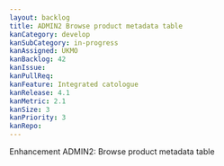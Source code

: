 ```yaml
---
layout: backlog
title: ADMIN2 Browse product metadata table
kanCategory: develop
kanSubCategory: in-progress
kanAssigned: UKMO
kanBacklog: 42
kanIssue:
kanPullReq:
kanFeature: Integrated catologue
kanRelease: 4.1
kanMetric: 2.1
kanSize: 3
kanPriority: 3
kanRepo: 
---
```

Enhancement ADMIN2: Browse product metadata table
